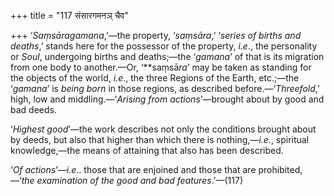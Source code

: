 +++
title = "117 संसारगमनञ् चैव"

+++
‘*Saṃsāragamana*,’—the property, ‘*saṃsāra*,’ ‘*series of births and
deaths*,’ stands here for the possessor of the property, *i.e*., the
personality or *Soul*, undergoing births and deaths;—the ‘*gamana*’ of
that is its migration from one body to another.—Or, ‘**saṃsā*ra*’ may be
taken as standing for the objects of the world, *i.e*., the three
Regions of the Earth, etc.;—the ‘*gamana*’ is *being born* in those
regions, as described before.—‘*Threefold*,’ high, low and
middling.—‘*Arising from actions*’—brought about by good and bad deeds.

‘*Highest good*’—the work describes not only the conditions brought
about by deeds, but also that higher than which there is
nothing,—*i.e*., spiritual knowledge,—the means of attaining that also
has been described.

‘*Of actions*’—*i.e*.. those that are enjoined and those that are
prohibited,—‘*the examination of the good and bad features*.’—(117)


